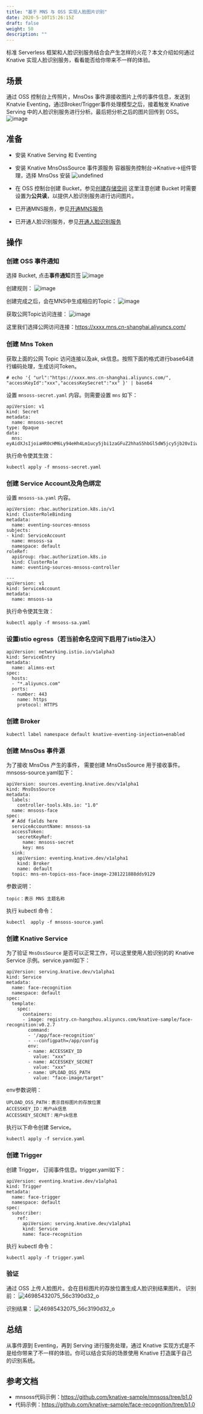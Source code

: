 ```yaml
---
title: "基于 MNS 与 OSS 实现人脸图片识别"
date: 2020-5-10T15:26:15Z
draft: false
weight: 50
description: ""
---
```


标准 Serverless 框架和人脸识别服务结合会产生怎样的火花？本文介绍如何通过 Knative 实现人脸识别服务，看看能否给你带来不一样的体验。
## 场景
通过 OSS 控制台上传照片，MnsOss 事件源接收图片上传的事件信息，发送到 Knatvie Eventing，通过Broker/Trigger事件处理模型之后，接着触发 Knative Serving 中的人脸识别服务进行分析。最后把分析之后的图片回传到 OSS。
![image](https://yqfile.alicdn.com/5c89f6dacb16aa5d75d49183cc0d759b1fe717b3.png)


## 准备
- 安装 Knative Serving 和 Eventing
- 安装 Knative MnsOssSource 事件源服务
容器服务控制台->Knative->组件管理，选择 MnsOss 安装
![undefined](https://intranetproxy.alipay.com/skylark/lark/0/2019/png/11378/1573026324190-73e06a6a-4c00-4869-92e7-4f990d8b7ecd.png) 

- 在 OSS 控制台创建 Bucket，参见[创建存储空间](https://help.aliyun.com/document_detail/31896.html)
这里注意创建 Bucket 时需要设置为**公共读**，以提供人脸识别服务进行访问图片。
- 已开通MNS服务，参见[开通MNS服务](https://help.aliyun.com/document_detail/27423.html?spm=a2c4g.11186623.6.554.46057f87UWfzGx)
- 已开通人脸识别服务，参见[开通人脸识别服务](https://help.aliyun.com/document_detail/56811.html?spm=a2c4g.11174283.6.545.75735d0dERco5h)

## 操作
### 创建 OSS 事件通知
选择 Bucket, 点击**事件通知**页签
![image](https://yqfile.alicdn.com/cf870f7448e5aa72ab43cd20ed5e13c368b6fe37.png)

创建规则：
![image](https://yqfile.alicdn.com/4d1d826da02fb71e5784ca69c86a32427d2bb60d.png)


创建完成之后，会在MNS中生成相应的Topic：
![image](https://yqfile.alicdn.com/d67f1aaae26be5e3a46915fb8fcbe9bdecb205f9.png)


获取公网Topic访问连接：
![image](https://yqfile.alicdn.com/b2faf9c20412250ab55f70aa30a8bd166c8c2b0d.png)

这里我们选择公网访问连接：https://xxxx.mns.cn-shanghai.aliyuncs.com/

### 创建 Mns Token
获取上面的公网 Topic 访问连接以及ak, sk信息。按照下面的格式进行base64进行编码处理，生成访问Token。
```
# echo '{ "url":"https://xxxx.mns.cn-shanghai.aliyuncs.com/", "accessKeyId":"xxx","accessKeySecret":"xx" }' | base64
```
设置 `mnsoss-secret.yaml` 内容。则需要设置 `mns` 如下：

```
apiVersion: v1
kind: Secret
metadata:
  name: mnsoss-secret
type: Opaque
data:
  mns: eyAidXJsIjoiaHR0cHM6Ly94eHh4Lm1ucy5jbi1zaGFuZ2hhaS5hbGl5dW5jcy5jb20vIiwgImFjY2Vzc0tleUlkIjoieHh4IiwiYWNjZXNzS2V5U2VjcmV0IjoieHgiIH0K
```
执行命令使其生效：

```
kubectl apply -f mnsoss-secret.yaml
```
### 创建 Service Account及角色绑定
设置 `mnsoss-sa.yaml` 内容。
```
apiVersion: rbac.authorization.k8s.io/v1
kind: ClusterRoleBinding
metadata:
  name: eventing-sources-mnsoss
subjects:
- kind: ServiceAccount
  name: mnsoss-sa
  namespace: default
roleRef:
  apiGroup: rbac.authorization.k8s.io
  kind: ClusterRole
  name: eventing-sources-mnsoss-controller

---
apiVersion: v1
kind: ServiceAccount
metadata:
  name: mnsoss-sa
```
执行命令使其生效：

```
kubectl apply -f mnsoss-sa.yaml
```

### 设置istio egress（若当前命名空间下启用了istio注入）

```
apiVersion: networking.istio.io/v1alpha3
kind: ServiceEntry
metadata:
  name: alimns-ext
spec:
  hosts:
  - "*.aliyuncs.com"
  ports:
  - number: 443
    name: https
    protocol: HTTPS
```


### 创建 Broker

```
kubectl label namespace default knative-eventing-injection=enabled
```
### 创建 MnsOss 事件源
为了接收 MnsOss 产生的事件， 需要创建 MnsOssSource 用于接收事件。mnsoss-source.yaml如下：

```
apiVersion: sources.eventing.knative.dev/v1alpha1
kind: MnsOssSource
metadata:
  labels:
    controller-tools.k8s.io: "1.0"
  name: mnsoss-face
spec:
  # Add fields here
  serviceAccountName: mnsoss-sa
  accessToken:
    secretKeyRef:
      name: mnsoss-secret
      key: mns
  sink:
    apiVersion: eventing.knative.dev/v1alpha1
    kind: Broker
    name: default
  topic: mns-en-topics-oss-face-image-2381221888dds9129
```
参数说明：

```
topic：表示 MNS 主题名称
```

执行 kubectl 命令：

```
kubectl  apply -f mnsoss-source.yaml
```
### 创建 Knative Service
为了验证 `MnsOssSource` 是否可以正常工作，可以这里使用人脸识别的的 Knative Service 示例。service.yaml如下：

```
apiVersion: serving.knative.dev/v1alpha1
kind: Service
metadata:
  name: face-recognition
  namespace: default
spec:
  template:
    spec:
      containers:
      - image: registry.cn-hangzhou.aliyuncs.com/knative-sample/face-recognition:v0.2.7
        command:
        - '/app/face-recognition'
        - --configpath=/app/config
        env:
        - name: ACCESSKEY_ID
          value: "xxx"
        - name: ACCESSKEY_SECRET
          value: "xxx"
        - name: UPLOAD_OSS_PATH
          value: "face-image/target"
```
env参数说明：

```
UPLOAD_OSS_PATH：表示目标图片的存放位置
ACCESSKEY_ID：用户ak信息
ACCESSKEY_SECRET：用户sk信息
```

执行以下命令创建 Service。

```
kubectl apply -f service.yaml
```
### 创建 Trigger
创建 Trigger， 订阅事件信息。trigger.yaml如下：
```
apiVersion: eventing.knative.dev/v1alpha1
kind: Trigger
metadata:
  name: face-trigger
  namespace: default
spec:
  subscriber:
    ref:
      apiVersion: serving.knative.dev/v1alpha1
      kind: Service
      name: face-recognition
```
执行 kubectl 命令：

```
kubectl apply -f trigger.yaml
```

### 验证
通过 OSS 上传人脸图片。会在目标图片的存放位置生成人脸识别结果图片。
识别前：
![46985432075_56c3190d32_o](https://yqfile.alicdn.com/13e7750f7bf68d837b24076f79e6b7455527384e.jpeg)

识别结果：
![46985432075_56c3190d32_o](https://yqfile.alicdn.com/88cd6298d338e601326c051def111216f61e157e.jpeg)


## 总结
从事件源到 Eventing，再到 Serving 进行服务处理，通过 Knative 实现方式是不是给你带来了不一样的体验。你可以结合实际的场景使用 Knative 打造属于自己的识别系统。

## 参考文档
- mnsoss代码示例：https://github.com/knative-sample/mnsoss/tree/b1.0
- 代码示例：https://github.com/knative-sample/face-recognition/tree/b1.0
